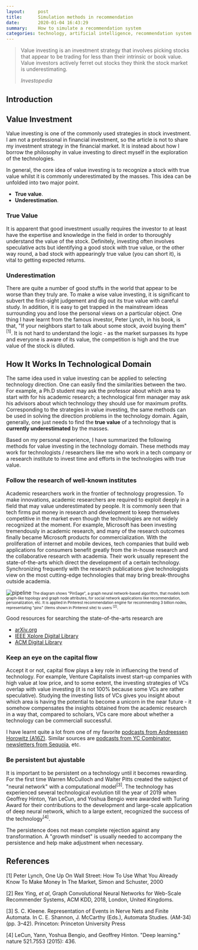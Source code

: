 ```yaml
---
layout:     post
title:      Simulation methods in recommendation
date:       2020-01-04 16:43:29
summary:    How to simulate a recommendation system 
categories: technology, artificial intelligence, recommendation system
---
```


<blockquote>
  <p>Value investing is an investment strategy that involves picking stocks that appear to be trading for less than their intrinsic or book value. Value investors actively ferret out stocks they think the stock market is underestimating.</p>
  <footer><cite title="Investopedia">Investopedia</cite></footer>
</blockquote>

## Introduction

## Value Investment

Value investing is one of the commonly used strategies in stock investment. I am not a professional in financial investment, so the article is not to share my investment strategy in the financial market. It is instead about how I borrow the philosophy in value investing to direct myself in the exploration of the technologies.

In general, the core idea of value investing is to recognize a stock with true value whilst it is commonly underestimated by the masses. This idea can be unfolded into two major point. 

* **True value**.
* **Underestimation**.

### True Value
It is apparent that good investment usually requires the investor to at least have the expertise and knowledge in the field in order to thoroughly understand the value of the stock. Definitely, investing often involves speculative acts but identifying a good stock with true value, or the other way round, a bad stock with appearingly true value (you can short it), is vital to getting expected returns. 

### Underestimation
There are quite a number of good stuffs in the world that appear to be worse than they truly are. To make a wise value investing, it is significant to subvert the first-sight judgement and dig out its true value with careful study. In addition, it is easy to get trapped in the mainstream ideas surrounding you and lose the personal views on a particular object. One thing I have learnt from the famous investor, Peter Lynch, in his book, is that, "If your neighbors start to talk about some stock, avoid buying them" <sup>[1]</sup>. It is not hard to understand the logic - as the market surpasses its hype and everyone is aware of its value, the competition is high and the true value of the stock is diluted. 

## How It Works In Technological Domain

The same idea used in value investing can be applied to selecting technology direction. One can easily find the similarities between the two. For example, a Ph.D student may ask the professor about which area to start with for his academic research; a technological firm manager may ask his advisors about which technology they should use for maximum profits. Corresponding to the strategies in value investing, the same methods can be used in solving the direction problems in the technology domain. Again, generally, one just needs to find the **true value** of a technology that is **currently underestimated** by the masses.

Based on my personal experience, I have summarized the following methods for value investing in the technology domain. These methods may work for technologists / researchers like me who work in a tech company or a research institute to invest time and efforts in the technologies with true value.

### Follow the research of well-known institutes

Academic researchers work in the frontier of technology progression. To make innovations, academic researchers are required to exploit deeply in a field that may value underestimated by people. It is commonly seen that tech firms put money in research and development to keep themselves competitive in the market even though the technologies are not widely recognized at the moment. For example, Microsoft has been investing tremendously in academic research, and many of the research outcomes finally became Microsoft products for commercialization. With the proliferation of internet and mobile devices, tech companies that build web applications for consumers benefit greatly from the in-house research and the collaborative research with academia. Their work usually represent the state-of-the-arts which direct the development of a certain technology. Synchronizing frequently with the research publications give technologists view on the most cutting-edge technologies that may bring break-throughs outside academia. 

![pipeline](https://yueguoguo.github.io/images/pinsage.png)
<font size="1">The diagram shows "PinSage", a graph neural network-based algorithm, that models both graph-like topology and graph node attributes, for social network applications like recommendation, personalization, etc. It is applied in Pinterest recommendation engine for recommending 3 billion nodes, representating "pins" (items shown in Pinterest site) to users <sup>[2]</sup>.</font>

Good resources for searching the state-of-the-arts research are

* [arXiv.org](https://arxiv.org/)
* [IEEE Xplore Digital Library](https://ieeexplore.ieee.org/Xplore/home.jsp)
* [ACM Digital Library](https://dl.acm.org/)

### Keep an eye on the capital flow

Accept it or not, capital flow plays a key role in influencing the trend of technology. For example, Venture Capitalists invest start-up companies with high value at low price, and to some extent, the investing strategies of VCs overlap with value investing (it is not 100% because some VCs are rather speculative). Studying the investing lists of VCs gives you insight about which area is having the potential to become a unicorn in the near future - it somehow compensates the insights obtained from the academic research in a way that, compared to scholars, VCs care more about whether a technology can be commerciall successful.  

I have learnt quite a lot from one of my favorite [podcasts from Andreessen Horowitz (A16Z)](https://a16z.com/2019/12/31/our-top-10-podcasts-of-2019/). Similar sources are [podcasts from YC Combinator](https://blog.ycombinator.com/category/podcast/), [newsletters from Sequoia](https://www.sequoiacap.com/newsletter), etc.

### Be persistent but ajustable

It is important to be persistent on a technology until it becomes rewarding. For the first time Warren McCulloch and Walter Pitts created the subject of "neural network" with a computational model<sup>[3]</sup>. The technology has experienced several technological evolution till the year of 2019 when Geoffrey Hinton, Yan LeCun, and Yoshua Bengio were awarded with Turing Award for their contributions to the development and large-scale application of deep neural network, which to a large extent, recognized the success of the technology<sup>[4]</sup>. 

The persistence does not mean complete rejection against any transformation. A "growth mindset" is usually needed to accompany the persistence and help make adjustment when necessary.

## References

[1] Peter Lynch, One Up On Wall Street: How To Use What You Already Know To Make Money In The Market, Simon and Schuster, 2000 

[2] Rex Ying, *et al*, Graph Convolutional Neural Networks for Web-Scale Recommender Systems, ACM KDD, 2018, London, United Kingdoms. 

[3] S. C. Kleene. Representation of Events in Nerve Nets and Finite Automata. In C. E. Shannon, J. McCarthy (Eds.), Automata Studies. (AM-34) (pp. 3–42). Princeton: Princeton University Press

[4] LeCun, Yann, Yoshua Bengio, and Geoffrey Hinton. "Deep learning." nature 521.7553 (2015): 436.

